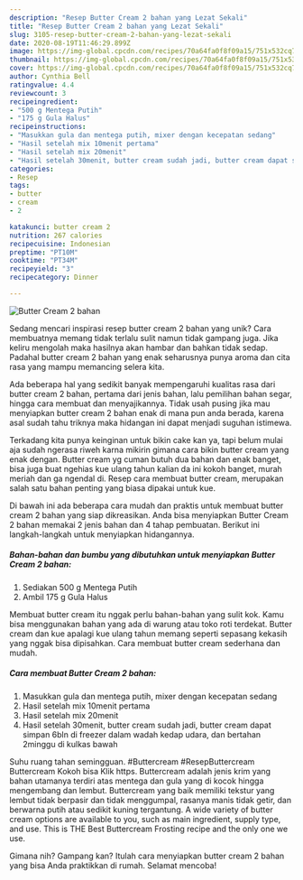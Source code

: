```yaml
---
description: "Resep Butter Cream 2 bahan yang Lezat Sekali"
title: "Resep Butter Cream 2 bahan yang Lezat Sekali"
slug: 3105-resep-butter-cream-2-bahan-yang-lezat-sekali
date: 2020-08-19T11:46:29.899Z
image: https://img-global.cpcdn.com/recipes/70a64fa0f8f09a15/751x532cq70/butter-cream-2-bahan-foto-resep-utama.jpg
thumbnail: https://img-global.cpcdn.com/recipes/70a64fa0f8f09a15/751x532cq70/butter-cream-2-bahan-foto-resep-utama.jpg
cover: https://img-global.cpcdn.com/recipes/70a64fa0f8f09a15/751x532cq70/butter-cream-2-bahan-foto-resep-utama.jpg
author: Cynthia Bell
ratingvalue: 4.4
reviewcount: 3
recipeingredient:
- "500 g Mentega Putih"
- "175 g Gula Halus"
recipeinstructions:
- "Masukkan gula dan mentega putih, mixer dengan kecepatan sedang"
- "Hasil setelah mix 10menit pertama"
- "Hasil setelah mix 20menit"
- "Hasil setelah 30menit, butter cream sudah jadi, butter cream dapat simpan 6bln di freezer dalam wadah kedap udara, dan bertahan 2minggu di kulkas bawah"
categories:
- Resep
tags:
- butter
- cream
- 2

katakunci: butter cream 2 
nutrition: 267 calories
recipecuisine: Indonesian
preptime: "PT10M"
cooktime: "PT34M"
recipeyield: "3"
recipecategory: Dinner

---
```



![Butter Cream 2 bahan](https://img-global.cpcdn.com/recipes/70a64fa0f8f09a15/751x532cq70/butter-cream-2-bahan-foto-resep-utama.jpg)

Sedang mencari inspirasi resep butter cream 2 bahan yang unik? Cara membuatnya memang tidak terlalu sulit namun tidak gampang juga. Jika keliru mengolah maka hasilnya akan hambar dan bahkan tidak sedap. Padahal butter cream 2 bahan yang enak seharusnya punya aroma dan cita rasa yang mampu memancing selera kita.

Ada beberapa hal yang sedikit banyak mempengaruhi kualitas rasa dari butter cream 2 bahan, pertama dari jenis bahan, lalu pemilihan bahan segar, hingga cara membuat dan menyajikannya. Tidak usah pusing jika mau menyiapkan butter cream 2 bahan enak di mana pun anda berada, karena asal sudah tahu triknya maka hidangan ini dapat menjadi suguhan istimewa.

Terkadang kita punya keinginan untuk bikin cake kan ya, tapi belum mulai aja sudah ngerasa riweh karna mikirin gimana cara bikin butter cream yang enak dengan. Butter cream yg cuman butuh dua bahan dan enak banget, bisa juga buat ngehias kue ulang tahun kalian da ini kokoh banget, murah meriah dan ga ngendal di. Resep cara membuat butter cream, merupakan salah satu bahan penting yang biasa dipakai untuk kue.


Di bawah ini ada beberapa cara mudah dan praktis untuk membuat butter cream 2 bahan yang siap dikreasikan. Anda bisa menyiapkan Butter Cream 2 bahan memakai 2 jenis bahan dan 4 tahap pembuatan. Berikut ini langkah-langkah untuk menyiapkan hidangannya.

<!--inarticleads1-->

##### Bahan-bahan dan bumbu yang dibutuhkan untuk menyiapkan Butter Cream 2 bahan:

1. Sediakan 500 g Mentega Putih
1. Ambil 175 g Gula Halus


Membuat butter cream itu nggak perlu bahan-bahan yang sulit kok. Kamu bisa menggunakan bahan yang ada di warung atau toko roti terdekat. Butter cream dan kue apalagi kue ulang tahun memang seperti sepasang kekasih yang nggak bisa dipisahkan. Cara membuat butter cream sederhana dan mudah. 

<!--inarticleads2-->

##### Cara membuat Butter Cream 2 bahan:

1. Masukkan gula dan mentega putih, mixer dengan kecepatan sedang
1. Hasil setelah mix 10menit pertama
1. Hasil setelah mix 20menit
1. Hasil setelah 30menit, butter cream sudah jadi, butter cream dapat simpan 6bln di freezer dalam wadah kedap udara, dan bertahan 2minggu di kulkas bawah


Suhu ruang tahan semingguan. #Buttercream #ResepButtercream Buttercream Kokoh bisa Klik https. Buttercream adalah jenis krim yang bahan utamanya terdiri atas mentega dan gula yang di kocok hingga mengembang dan lembut. Buttercream yang baik memiliki tekstur yang lembut tidak berpasir dan tidak menggumpal, rasanya manis tidak getir, dan berwarna putih atau sedikit kuning tergantung. A wide variety of butter cream options are available to you, such as main ingredient, supply type, and use. This is THE Best Buttercream Frosting recipe and the only one we use. 

Gimana nih? Gampang kan? Itulah cara menyiapkan butter cream 2 bahan yang bisa Anda praktikkan di rumah. Selamat mencoba!
